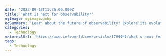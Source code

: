 ```yaml
---
date: '2023-09-12T11:36:00.000Z'
title: 'What is next for observability?'
ogImage: ogimage.webp
ogSummary: 'Learn about the future of observability! Explore its evolution, the challenges of microservices, and the significance of tools like eBPF and Cilium'
categories:
  - Technology
externalUrl: 'https://www.infoworld.com/article/3706048/what-s-next-for-observability.html'
tags:
  - Technology
---
```

